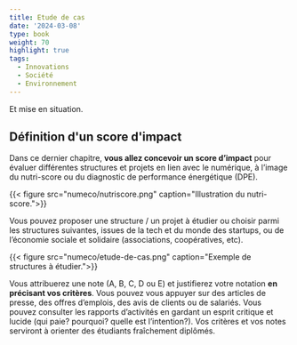 ```yaml
---
title: Etude de cas
date: '2024-03-08'
type: book
weight: 70
highlight: true
tags:
  - Innovations
  - Société
  - Environnement
---
```


Et mise en situation.

<!--more-->

## Définition d'un score d'impact

Dans ce dernier chapitre, <b>vous allez concevoir un score d’impact</b> pour évaluer différentes structures et projets en lien avec le numérique, à l’image du nutri-score ou du diagnostic de performance énergétique (DPE). 

{{< figure src="numeco/nutriscore.png" caption="Illustration du nutri-score.">}} 

Vous pouvez proposer une structure / un projet à étudier ou choisir parmi les structures suivantes, issues de la tech et du monde des startups, ou de l’économie sociale et solidaire (associations, coopératives, etc). 

{{< figure src="numeco/etude-de-cas.png" caption="Exemple de structures à étudier.">}} 

Vous attribuerez une note (A, B, C, D ou E) et justifierez votre notation <b>en précisant vos critères</b>. Vous pouvez vous appuyer sur des articles de presse, des offres d’emplois, des avis de clients ou de salariés. Vous pouvez consulter les rapports d’activités en gardant un esprit critique et lucide (qui paie? pourquoi? quelle est l’intention?). Vos critères et vos notes serviront à orienter des étudiants fraîchement diplômés.
